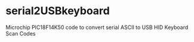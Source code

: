 # serial2USBkeyboard
Microchip PIC18F14K50 code to convert serial ASCII to USB HID Keyboard Scan Codes 
